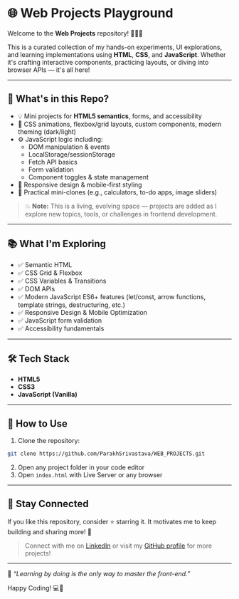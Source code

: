 # 🌐 Web Projects Playground

Welcome to the **Web Projects** repository! 👨‍💻✨

This is a curated collection of my hands-on experiments, UI explorations, and learning implementations using **HTML**, **CSS**, and **JavaScript**. Whether it's crafting interactive components, practicing layouts, or diving into browser APIs — it's all here!

---

## 🚀 What's in this Repo?

- 💡 Mini projects for **HTML5 semantics**, forms, and accessibility
- 🎨 CSS animations, flexbox/grid layouts, custom components, modern theming (dark/light)
- ⚙️ JavaScript logic including:
  - DOM manipulation & events
  - LocalStorage/sessionStorage
  - Fetch API basics
  - Form validation
  - Component toggles & state management
- 🎯 Responsive design & mobile-first styling
- 🔧 Practical mini-clones (e.g., calculators, to-do apps, image sliders)

> 💥 **Note:** This is a living, evolving space — projects are added as I explore new topics, tools, or challenges in frontend development.

---

## 📚 What I'm Exploring

- ✅ Semantic HTML
- ✅ CSS Grid & Flexbox
- ✅ CSS Variables & Transitions
- ✅ DOM APIs
- ✅ Modern JavaScript ES6+ features (let/const, arrow functions, template strings, destructuring, etc.)
- ✅ Responsive Design & Mobile Optimization
- ✅ JavaScript form validation
- ✅ Accessibility fundamentals

---

## 🛠 Tech Stack

- **HTML5**
- **CSS3**
- **JavaScript (Vanilla)**

---

## 📌 How to Use

1. Clone the repository:
```bash
git clone https://github.com/ParakhSrivastava/WEB_PROJECTS.git
```

2. Open any project folder in your code editor
3. Open `index.html` with Live Server or any browser

---

## 🌟 Stay Connected

If you like this repository, consider ⭐️ starring it. It motivates me to keep building and sharing more! 🚀

> Connect with me on [LinkedIn](https://www.linkedin.com/in/psri99/) or visit my [GitHub profile](https://github.com/ParakhSrivastava) for more projects!

---

🧠 _“Learning by doing is the only way to master the front-end.”_

Happy Coding! 💻🎨
